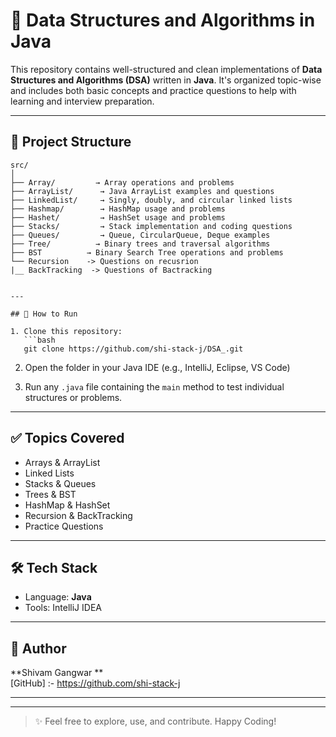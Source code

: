 
# 📘 Data Structures and Algorithms in Java

This repository contains well-structured and clean implementations of **Data Structures and Algorithms (DSA)** written in **Java**. It's organized topic-wise and includes both basic concepts and practice questions to help with learning and interview preparation.

---

## 📂 Project Structure

```
src/
│
├── Array/         → Array operations and problems
├── ArrayList/      → Java ArrayList examples and questions
├── LinkedList/     → Singly, doubly, and circular linked lists
├── Hashmap/        → HashMap usage and problems
├── Hashet/         → HashSet usage and problems
├── Stacks/         → Stack implementation and coding questions
├── Queues/         → Queue, CircularQueue, Deque examples
├── Tree/          → Binary trees and traversal algorithms
├── BST          → Binary Search Tree operations and problems
└── Recursion    -> Questions on recusrion
|__ BackTracking  -> Questions of Bactracking


---

## 🚀 How to Run

1. Clone this repository:
   ```bash
   git clone https://github.com/shi-stack-j/DSA_.git
   ```

2. Open the folder in your Java IDE (e.g., IntelliJ, Eclipse, VS Code)

3. Run any `.java` file containing the `main` method to test individual structures or problems.

---

## ✅ Topics Covered

- Arrays & ArrayList
- Linked Lists
- Stacks & Queues
- Trees & BST
- HashMap & HashSet
- Recursion & BackTracking
- Practice Questions


---

## 🛠 Tech Stack

- Language: **Java**
- Tools: IntelliJ IDEA 

---

## 📌 Author

**Shivam  Gangwar **  
[GitHub] :- https://github.com/shi-stack-j 

---


---

> ✨ Feel free to explore, use, and contribute. Happy Coding!

